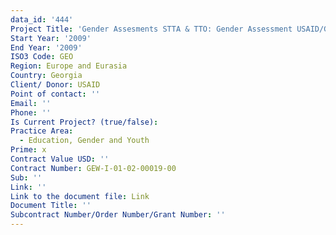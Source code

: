 ```yaml
---
data_id: '444'
Project Title: 'Gender Assesments STTA & TTO: Gender Assessment USAID/Georgia:  (TDY 87)'
Start Year: '2009'
End Year: '2009'
ISO3 Code: GEO
Region: Europe and Eurasia
Country: Georgia
Client/ Donor: USAID
Point of contact: ''
Email: ''
Phone: ''
Is Current Project? (true/false): 
Practice Area:
  - Education, Gender and Youth
Prime: x
Contract Value USD: ''
Contract Number: GEW-I-01-02-00019-00
Sub: ''
Link: ''
Link to the document file: Link
Document Title: ''
Subcontract Number/Order Number/Grant Number: ''
---
```


